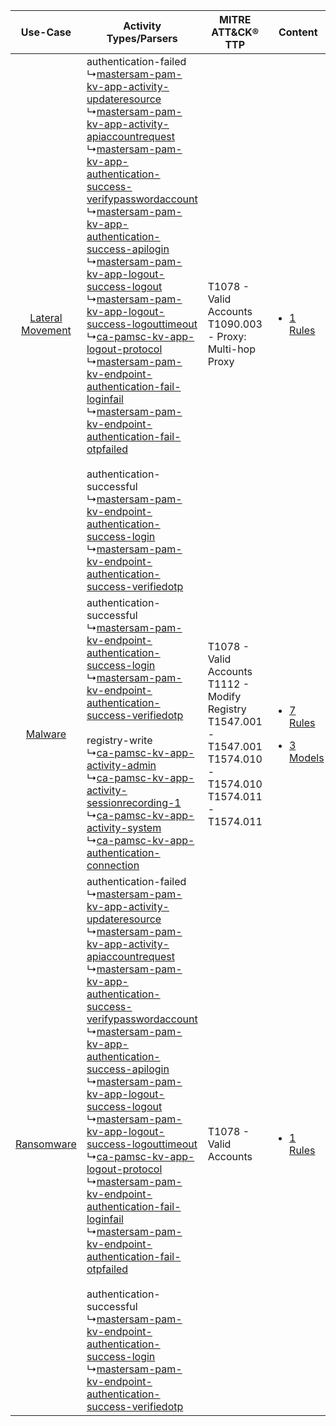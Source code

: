 |    Use-Case    | Activity Types/Parsers    | MITRE ATT&CK® TTP    | Content    |
|:----:| ---- | ---- | ---- |
| [Lateral Movement](../../../UseCases/uc_lateral_movement.md) |  authentication-failed<br> ↳[mastersam-pam-kv-app-activity-updateresource](Ps/pC_mastersampamkvappactivityupdateresource.md)<br> ↳[mastersam-pam-kv-app-activity-apiaccountrequest](Ps/pC_mastersampamkvappactivityapiaccountrequest.md)<br> ↳[mastersam-pam-kv-app-authentication-success-verifypasswordaccount](Ps/pC_mastersampamkvappauthenticationsuccessverifypasswordaccount.md)<br> ↳[mastersam-pam-kv-app-authentication-success-apilogin](Ps/pC_mastersampamkvappauthenticationsuccessapilogin.md)<br> ↳[mastersam-pam-kv-app-logout-success-logout](Ps/pC_mastersampamkvapplogoutsuccesslogout.md)<br> ↳[mastersam-pam-kv-app-logout-success-logouttimeout](Ps/pC_mastersampamkvapplogoutsuccesslogouttimeout.md)<br> ↳[ca-pamsc-kv-app-logout-protocol](Ps/pC_capamsckvapplogoutprotocol.md)<br> ↳[mastersam-pam-kv-endpoint-authentication-fail-loginfail](Ps/pC_mastersampamkvendpointauthenticationfailloginfail.md)<br> ↳[mastersam-pam-kv-endpoint-authentication-fail-otpfailed](Ps/pC_mastersampamkvendpointauthenticationfailotpfailed.md)<br><br> authentication-successful<br> ↳[mastersam-pam-kv-endpoint-authentication-success-login](Ps/pC_mastersampamkvendpointauthenticationsuccesslogin.md)<br> ↳[mastersam-pam-kv-endpoint-authentication-success-verifiedotp](Ps/pC_mastersampamkvendpointauthenticationsuccessverifiedotp.md)<br> | T1078 - Valid Accounts<br>T1090.003 - Proxy: Multi-hop Proxy<br>    | [<ul><li>1 Rules</li></ul>](RM/r_m_mastersam_mastersam_pam_Lateral_Movement.md)    |
|          [Malware](../../../UseCases/uc_malware.md)          |  authentication-successful<br> ↳[mastersam-pam-kv-endpoint-authentication-success-login](Ps/pC_mastersampamkvendpointauthenticationsuccesslogin.md)<br> ↳[mastersam-pam-kv-endpoint-authentication-success-verifiedotp](Ps/pC_mastersampamkvendpointauthenticationsuccessverifiedotp.md)<br><br> registry-write<br> ↳[ca-pamsc-kv-app-activity-admin](Ps/pC_capamsckvappactivityadmin.md)<br> ↳[ca-pamsc-kv-app-activity-sessionrecording-1](Ps/pC_capamsckvappactivitysessionrecording1.md)<br> ↳[ca-pamsc-kv-app-activity-system](Ps/pC_capamsckvappactivitysystem.md)<br> ↳[ca-pamsc-kv-app-authentication-connection](Ps/pC_capamsckvappauthenticationconnection.md)<br>    | T1078 - Valid Accounts<br>T1112 - Modify Registry<br>T1547.001 - T1547.001<br>T1574.010 - T1574.010<br>T1574.011 - T1574.011<br> | [<ul><li>7 Rules</li></ul><ul><li>3 Models</li></ul>](RM/r_m_mastersam_mastersam_pam_Malware.md) |
|       [Ransomware](../../../UseCases/uc_ransomware.md)       |  authentication-failed<br> ↳[mastersam-pam-kv-app-activity-updateresource](Ps/pC_mastersampamkvappactivityupdateresource.md)<br> ↳[mastersam-pam-kv-app-activity-apiaccountrequest](Ps/pC_mastersampamkvappactivityapiaccountrequest.md)<br> ↳[mastersam-pam-kv-app-authentication-success-verifypasswordaccount](Ps/pC_mastersampamkvappauthenticationsuccessverifypasswordaccount.md)<br> ↳[mastersam-pam-kv-app-authentication-success-apilogin](Ps/pC_mastersampamkvappauthenticationsuccessapilogin.md)<br> ↳[mastersam-pam-kv-app-logout-success-logout](Ps/pC_mastersampamkvapplogoutsuccesslogout.md)<br> ↳[mastersam-pam-kv-app-logout-success-logouttimeout](Ps/pC_mastersampamkvapplogoutsuccesslogouttimeout.md)<br> ↳[ca-pamsc-kv-app-logout-protocol](Ps/pC_capamsckvapplogoutprotocol.md)<br> ↳[mastersam-pam-kv-endpoint-authentication-fail-loginfail](Ps/pC_mastersampamkvendpointauthenticationfailloginfail.md)<br> ↳[mastersam-pam-kv-endpoint-authentication-fail-otpfailed](Ps/pC_mastersampamkvendpointauthenticationfailotpfailed.md)<br><br> authentication-successful<br> ↳[mastersam-pam-kv-endpoint-authentication-success-login](Ps/pC_mastersampamkvendpointauthenticationsuccesslogin.md)<br> ↳[mastersam-pam-kv-endpoint-authentication-success-verifiedotp](Ps/pC_mastersampamkvendpointauthenticationsuccessverifiedotp.md)<br> | T1078 - Valid Accounts<br>    | [<ul><li>1 Rules</li></ul>](RM/r_m_mastersam_mastersam_pam_Ransomware.md)    |